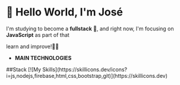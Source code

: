# 👋 Hello World, I'm José 


I'm studying to become a **fullstack** 🚀, and right now, I'm focusing on **JavaScript** as part of that 

learn and improve!🔧✨ 

 - **MAIN TECHNOLOGIES**
<div style="display: inline_block">
 ##Stack
[![My Skills](https://skillicons.dev/icons?i=js,nodejs,firebase,html,css,bootstrap,git)](https://skillicons.dev)
</div>
  
 
